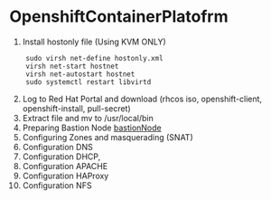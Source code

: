 # OpenshiftContainerPlatofrm

1. Install hostonly file (Using KVM ONLY)

```
    sudo virsh net-define hostonly.xml
    virsh net-start hostnet
    virsh net-autostart hostnet
    sudo systemctl restart libvirtd
```

2.  Log to Red Hat Portal and download (rhcos iso, openshift-client, openshift-install, pull-secret)
3.  Extract file and mv to /usr/local/bin
4.  Preparing Bastion Node [bastionNode](bastionNode.yml)
5.  Configuring Zones and masquerading (SNAT) 
6.  Configuration DNS
8.  Configuration DHCP,
9.  Configuration  APACHE 
10. Configuration HAProxy 
11. Configuration  NFS